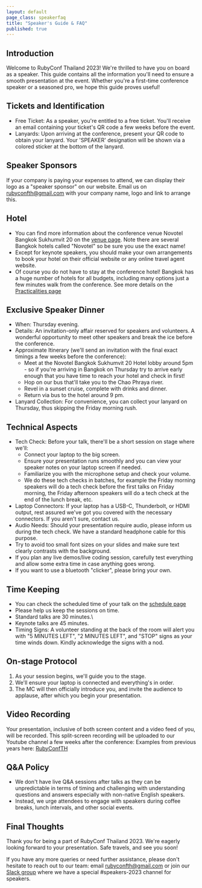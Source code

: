```yaml
---
layout: default
page_class: speakerfaq
title: "Speaker's Guide & FAQ"
published: true
---
```

<section> 

## Introduction 

Welcome to RubyConf Thailand 2023! We're thrilled to have you on board as a speaker. This guide contains all the information you'll need to ensure a smooth presentation at the event. Whether you're a first-time conference speaker or a seasoned pro, we hope this guide proves useful!

</section> 
<section> 

## Tickets and Identification

-  Free Ticket: As a speaker, you're entitled to a free ticket. You'll receive an email containing your ticket's QR code a few weeks before the event.
- Lanyards: Upon arriving at the conference, present your QR code to obtain your lanyard. Your 'SPEAKER' designation will be shown via a colored sticker at the bottom of the lanyard.

</section> 
<section> 

## Speaker Sponsors

If your company is paying your expenses to attend, we can display their logo as a "speaker sponsor" on our website. Email us on <rubyconfth@gmail.com> with your company name, logo and link to arrange this.

</section> 
<section> 

## Hotel

- You can find more information about the conference venue Novotel Bangkok Sukhumvit 20 on the [venue page](https://rubyconfth.com/venue/). Note there are several Bangkok hotels called "Novotel" so be sure you use the exact name!
- Except for keynote speakers, you should make your own arrangements to book your hotel on their official website or any online travel agent website. 
-   Of course you do not have to stay at the conference hotel! Bangkok has a huge number of hotels for all budgets, including many options just a few minutes walk from the conference. See more details on the [Practicalities page](https://rubyconfth.com/practicalities/)

</section> 
<section> 

## Exclusive Speaker Dinner
-   When: Thursday evening.
-   Details: An invitation-only affair reserved for speakers and volunteers. A wonderful opportunity to meet other speakers and break the ice before the conference.
-   Approximate Itinerary (we'll send an invitation with the final exact timings a few weeks before the conference):
    -   Meet at the Novotel Bangkok Sukhumvit 20 Hotel lobby around 5pm - so if you're arriving in Bangkok on Thursday try to arrive early enough that you have time to reach your hotel and check in first!
    -   Hop on our bus that'll take you to the Chao Phraya river.
    -   Revel in a sunset cruise, complete with drinks and dinner.
    -   Return via bus to the hotel around 9 pm.
-   Lanyard Collection: For convenience, you can collect your lanyard on Thursday, thus skipping the Friday morning rush.

</section> 
<section> 

## Technical Aspects

-   Tech Check: Before your talk, there'll be a short session on stage where we'll:
    -   Connect your laptop to the big screen.
    -   Ensure your presentation runs smoothly and you can view your speaker notes on your laptop screen if needed.
    -   Familiarize you with the microphone setup and check your volume.
    -   We do these tech checks in batches, for example the Friday morning speakers will do a tech check before the first talks on Friday morning, the Friday afternoon speakers will do a tech check at the end of the lunch break, etc.
-   Laptop Connectors: If your laptop has a USB-C, Thunderbolt, or HDMI output, rest assured we've got you covered with the necessary connectors. If you aren't sure, contact us.
-   Audio Needs: Should your presentation require audio, please inform us during the tech check. We have a standard headphone cable for this purpose.
-   Try to avoid too small font sizes on your slides and make sure text clearly contrasts with the background.
-   If you plan any live demos/live coding session, carefully test everything and allow some extra time in case anything goes wrong.
-   If you want to use a bluetooth "clicker", please bring your own.

</section> 
<section> 

## Time Keeping

-   You can check the scheduled time of your talk on the [schedule page](https://rubyconfth.com/schedule/)
-   Please help us keep the sessions on time.
-   Standard talks are 30 minutes.\
-   Keynote talks are 45 minutes.
-   Timing Signs: A volunteer standing at the back of the room will alert you with "5 MINUTES LEFT", "2 MINUTES LEFT", and "STOP" signs as your time winds down. Kindly acknowledge the signs with a nod.

</section> 
<section> 

## On-stage Protocol

1.  As your session begins, we'll guide you to the stage.
2.  We'll ensure your laptop is connected and everything's in order.
3.  The MC will then officially introduce you, and invite the audience to applause, after which you begin your presentation.

</section> 
<section> 

## Video Recording

Your presentation, inclusive of both screen content and a video feed of you, will be recorded. This split-screen recording will be uploaded to our Youtube channel a few weeks after the conference: Examples from previous years here: [RubyConfTH](https://youtube.com/@rubyconfth)

</section> 
<section> 

## Q&A Policy

-   We don't have live Q&A sessions after talks as they can be unpredictable in terms of timing and challenging with understanding questions and answers especially with non-native English speakers.
-   Instead, we urge attendees to engage with speakers during coffee breaks, lunch intervals, and other social events.

</section> 
<section> 

## Final Thoughts

Thank you for being a part of RubyConf Thailand 2023. We're eagerly looking forward to your presentation. Safe travels, and see you soon!

If you have any more queries or need further assistance, please don't hesitate to reach out to our team: email <rubyconfth@gmail.com> or join our [Slack group](https://join.slack.com/t/rubyconfth/shared_invite/zt-929bw4xs-cpQPPIFeQznm9lMZN1tjlA) where we have a special #speakers-2023 channel for speakers.


</section> 